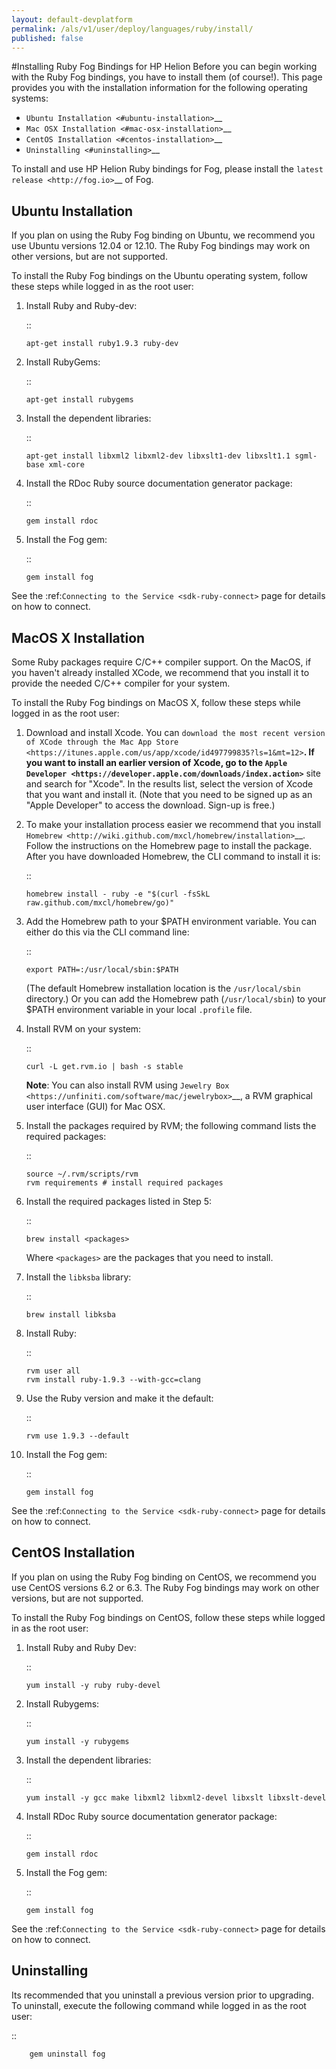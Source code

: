 ```yaml
---
layout: default-devplatform
permalink: /als/v1/user/deploy/languages/ruby/install/
published: false
---
```

<!--PUBLISHED-->

#Installing Ruby Fog Bindings for HP Helion
Before you can begin working with the Ruby Fog bindings, you have to
install them (of course!). This page provides you with the installation
information for the following operating systems:

-  `Ubuntu Installation <#ubuntu-installation>`__
-  `Mac OSX Installation <#mac-osx-installation>`__
-  `CentOS Installation <#centos-installation>`__
-  `Uninstalling <#uninstalling>`__

To install and use HP Helion Ruby bindings for Fog, please install the
`latest release <http://fog.io>`__ of Fog.

Ubuntu Installation
-------------------

If you plan on using the Ruby Fog binding on Ubuntu, we recommend you
use Ubuntu versions 12.04 or 12.10. The Ruby Fog bindings may work on
other versions, but are not supported.

To install the Ruby Fog bindings on the Ubuntu operating system, follow
these steps while logged in as the root user:

1. Install Ruby and Ruby-dev:

   ::

       apt-get install ruby1.9.3 ruby-dev

2. Install RubyGems:

   ::

       apt-get install rubygems

3. Install the dependent libraries:

   ::

       apt-get install libxml2 libxml2-dev libxslt1-dev libxslt1.1 sgml-base xml-core

4. Install the RDoc Ruby source documentation generator package:

   ::

       gem install rdoc

5. Install the Fog gem:

   ::

       gem install fog

See the :ref:`Connecting to the Service <sdk-ruby-connect>`
page for details on how to connect.

MacOS X Installation
--------------------

Some Ruby packages require C/C++ compiler support. On the MacOS, if you
haven't already installed XCode, we recommend that you install it to
provide the needed C/C++ compiler for your system.

To install the Ruby Fog bindings on MacOS X, follow these steps while
logged in as the root user:

1.  Download and install Xcode. You can `download the most recent
    version of XCode through the Mac App
    Store <https://itunes.apple.com/us/app/xcode/id497799835?ls=1&mt=12>`__.
    If you want to install an earlier version of Xcode, go to the `Apple
    Developer <https://developer.apple.com/downloads/index.action>`__
    site and search for "Xcode". In the results list, select the version
    of Xcode that you want and install it. (Note that you need to be
    signed up as an "Apple Developer" to access the download. Sign-up is
    free.)

2.  To make your installation process easier we recommend that you
    install
    `Homebrew <http://wiki.github.com/mxcl/homebrew/installation>`__.
    Follow the instructions on the Homebrew page to install the package.
    After you have downloaded Homebrew, the CLI command to install it
    is:

    ::

        homebrew install - ruby -e "$(curl -fsSkL raw.github.com/mxcl/homebrew/go)"

3.  Add the Homebrew path to your $PATH environment variable. You can
    either do this via the CLI command line:

    ::

        export PATH=:/usr/local/sbin:$PATH

    (The default Homebrew installation location is the
    ``/usr/local/sbin`` directory.) Or you can add the Homebrew path
    (``/usr/local/sbin``) to your $PATH environment variable in your
    local ``.profile`` file.

4.  Install RVM on your system:

    ::

        curl -L get.rvm.io | bash -s stable

    **Note**: You can also install RVM using `Jewelry
    Box <https://unfiniti.com/software/mac/jewelrybox>`__, a RVM
    graphical user interface (GUI) for Mac OSX.

5.  Install the packages required by RVM; the following command lists
    the required packages:

    ::

        source ~/.rvm/scripts/rvm
        rvm requirements # install required packages

6.  Install the required packages listed in Step 5:

    ::

        brew install <packages>

    Where ``<packages>`` are the packages that you need to install.

7.  Install the ``libksba`` library:

    ::

        brew install libksba

8.  Install Ruby:

    ::

        rvm user all
        rvm install ruby-1.9.3 --with-gcc=clang

9.  Use the Ruby version and make it the default:

    ::

        rvm use 1.9.3 --default

10. Install the Fog gem:

    ::

        gem install fog

See the :ref:`Connecting to the Service <sdk-ruby-connect>`
page for details on how to connect.

CentOS Installation
-------------------

If you plan on using the Ruby Fog binding on CentOS, we recommend you
use CentOS versions 6.2 or 6.3. The Ruby Fog bindings may work on other
versions, but are not supported.

To install the Ruby Fog bindings on CentOS, follow these steps while
logged in as the root user:

1. Install Ruby and Ruby Dev:

   ::

       yum install -y ruby ruby-devel

2. Install Rubygems:

   ::

       yum install -y rubygems

3. Install the dependent libraries:

   ::

       yum install -y gcc make libxml2 libxml2-devel libxslt libxslt-devel

4. Install RDoc Ruby source documentation generator package:

   ::

       gem install rdoc

5. Install the Fog gem:

   ::

       gem install fog

See the :ref:`Connecting to the Service <sdk-ruby-connect>`
page for details on how to connect.

Uninstalling
------------

Its recommended that you uninstall a previous version prior to
upgrading. To uninstall, execute the following command while logged in as
the root user:

::

        gem uninstall fog
